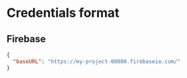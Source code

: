 # Credentials format

## Firebase

```json
{
  "baseURL": "https://my-project-00000.firebaseio.com/"
}
```

